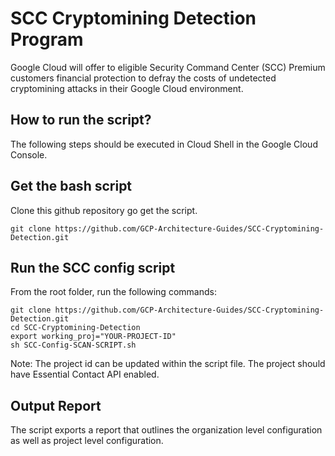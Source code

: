 # SCC Cryptomining Detection Program 

Google Cloud will offer to eligible Security Command Center (SCC) Premium customers financial protection to defray the costs of undetected cryptomining attacks in their Google Cloud environment.


## How to run the script?

The following steps should be executed in Cloud Shell in the Google Cloud Console. 


## Get the bash script
Clone this github repository go get the script.

``` 
git clone https://github.com/GCP-Architecture-Guides/SCC-Cryptomining-Detection.git

```


## Run the SCC config script

From the root folder, run the following commands:

``` 
git clone https://github.com/GCP-Architecture-Guides/SCC-Cryptomining-Detection.git
cd SCC-Cryptomining-Detection
export working_proj="YOUR-PROJECT-ID"
sh SCC-Config-SCAN-SCRIPT.sh
```

Note: The project id can be updated within the script file. The project should have Essential Contact API enabled.


## Output Report

The script exports a report that outlines the organization level configuration as well as project level configuration. 
